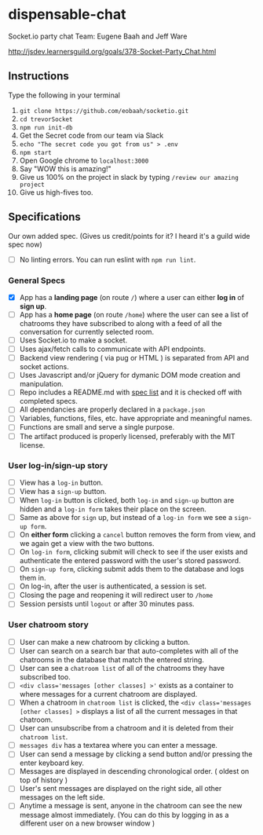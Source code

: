 # dispensable-chat
 Socket.io party chat
 Team: Eugene Baah and Jeff Ware

 http://jsdev.learnersguild.org/goals/378-Socket-Party_Chat.html

 ## Instructions

 Type the following in your terminal
 1. `git clone https://github.com/eobaah/socketio.git`
 2. `cd trevorSocket`
 3. `npm run init-db`
 4. Get the Secret code from our team via Slack
 5. `echo "The secret code you got from us" > .env`
 6. `npm start`
 8. Open Google chrome to `localhost:3000`
 9. Say "WOW this is amazing!"
 10. Give us 100% on the project in slack by typing `/review our amazing project`
 11. Give us high-fives too.

 ## Specifications

 Our own added spec. (Gives us credit/points for it? I heard it's a guild wide spec now)
 - [ ] No linting errors. You can run eslint with `npm run lint`.

 ### General Specs

 - [x] App has a **landing page** (on route `/`) where a user can either **log in** of **sign up**.
 - [ ] App has a **home page** (on route `/home`) where the user can see a list of chatrooms they have subscribed to along with a feed of all the conversation for currently selected room.
 - [ ] Uses Socket.io to make a socket.
 - [ ] Uses ajax/fetch calls to communicate with API endpoints.
 - [ ] Backend view rendering ( via pug or HTML ) is separated from API and socket actions.
 - [ ] Uses Javascript and/or jQuery for dymanic DOM mode creation and manipulation.
 - [ ] Repo includes a README.md with [spec list](http://jsdev.learnersguild.org/) and it is checked off with completed specs.
 - [ ] All dependancies are properly declared in a `package.json`
 - [ ] Variables, functions, files, etc. have appropriate and meaningful names.
 - [ ] Functions are small and serve a single purpose.
 - [ ] The artifact produced is properly licensed, preferably with the MIT license.

 ### User log-in/sign-up story

 - [ ] View has a `log-in` button.
 - [ ] View has a `sign-up` button.
 - [ ] When `log-in` button is clicked, both `log-in` and `sign-up` button are hidden and a `log-in form` takes their place on the screen.
 - [ ] Same as above for `sign` up, but instead of a `log-in form` we see a `sign-up form`.
 - [ ] On **either form** clicking a `cancel` button removes the form from view, and we again get a view with the two buttons.
 - [ ] On `log-in form`, clicking submit will check to see if the user exists and authenticate the entered password with the user's stored password.
 - [ ] On `sign-up form`, clicking submit adds them to the database and logs them in.
 - [ ] On log-in, after the user is authenticated, a session is set.
 - [ ] Closing the page and reopening it will redirect user to `/home`
 - [ ] Session persists until `logout` or after 30 minutes pass.

 ### User chatroom story

 - [ ] User can make a new chatroom by clicking a button.
 - [ ] User can search on a search bar that auto-completes with all of the chatrooms in the database that match the entered string.
 - [ ] User can see a `chatroom list` of all of the chatrooms they have subscribed too.
 - [ ] `<div class='messages [other classes] >'` exists as a container to where messages for a current chatroom are displayed.
 - [ ] When a chatroom in `chatroom list` is clicked, the `<div class='messages [other classes] >` displays a list of all the current messages in that chatroom.
 - [ ] User can unsubscribe from a chatroom and it is deleted from their `chatroom list`.
 - [ ] `messages div` has a textarea where you can enter a message.
 - [ ] User can send a message by clicking a send button and/or pressing the enter keyboard key.
 - [ ] Messages are displayed in descending chronological order. ( oldest on top of history )
 - [ ] User's sent messages are displayed on the right side, all other messages on the left side.
 - [ ] Anytime a message is sent, anyone in the chatroom can see the new message almost immediately. (You can do this by logging in as a different user on a new browser window )

